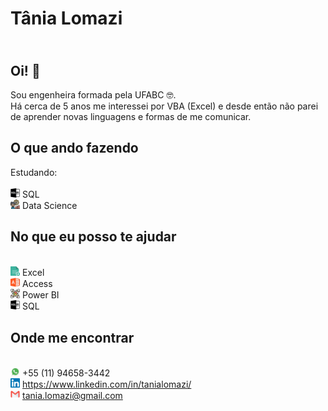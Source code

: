 # Tânia Lomazi
## <br> Oi! 🙋
Sou engenheira formada pela UFABC 🤓. <br>Há cerca de 5 anos me interessei por VBA (Excel) e desde então não parei de aprender novas linguagens e formas de me comunicar. 

## O que ando fazendo
Estudando:
<br><br><img src = "https://github.com/tanialomazi/tanialomazi/blob/master/Icons/sql-file-format-symbol.svg" width = 3% height = 3%> SQL
<br><img src = "https://github.com/tanialomazi/tanialomazi/blob/master/Icons/business.svg" width = 3% height = 3%>    Data Science

## No que eu posso te ajudar
<br><img src = "https://github.com/tanialomazi/tanialomazi/blob/master/Icons/excel.svg" width = 3% height = 3%> Excel
<br><img src = "https://github.com/tanialomazi/tanialomazi/blob/master/Icons/microsoft-access.svg" width = 3% height = 3%> Access
<br><img src = "https://github.com/tanialomazi/tanialomazi/blob/master/Icons/data-scientist.svg" width = 3% height = 3%> Power BI
<br><img src = "https://github.com/tanialomazi/tanialomazi/blob/master/Icons/sql-file-format-symbol.svg" width = 3% height = 3%> SQL

## Onde me encontrar
<br><img src = "https://github.com/tanialomazi/tanialomazi/blob/master/Icons/Whatsapp_37229.png" width = 3% height = 3%> +55 (11) 94658-3442
<br><img src = "https://github.com/tanialomazi/tanialomazi/blob/master/Icons/linkedin.svg" width = 3% height = 3%> <https://www.linkedin.com/in/tanialomazi/>
<br><img src = "https://github.com/tanialomazi/tanialomazi/blob/master/Icons/4202011emailgmaillogomailsocialsocialmedia-115677_115624.svg" width = 3% height = 3%> tania.lomazi@gmail.com
